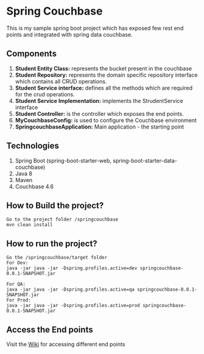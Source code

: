 # Spring Couchbase
This is my sample spring boot project which has exposed few rest end points and integrated with spring data couchbase.

## Components

1. **Student Entity Class:** represents the bucket present in the couchbase
2. **Student Repository:** represents the domain specific repository interface which contains all CRUD operations.
3. **Student Service interface:** defines all the methods which are required for the crud operations.
4. **Student Service Implementation:** implements the StrudentService interface
5. **Student Controller:** is the controller which exposes the end points.
6. **MyCouchbaseConfig:** is used to configure the Couchbase environment
7. **SpringcouchbaseApplication:** Main application - the starting point

## Technologies

1. Spring Boot (spring-boot-starter-web, spring-boot-starter-data-couchbase)
2. Java 8
3. Maven
4. Couchbase 4.6

## How to Build the project?

```
Go to the project folder /springcouchbase
mvn clean install
```

## How to run the project?

```
Go the /springcouchbase/target folder
For Dev:
java -jar java -jar -Dspring.profiles.active=dev springcouchbase-0.0.1-SNAPSHOT.jar

For QA:
java -jar java -jar -Dspring.profiles.active=qa springcouchbase-0.0.1-SNAPSHOT.jar
For Prod:
java -jar java -jar -Dspring.profiles.active=prod springcouchbase-0.0.1-SNAPSHOT.jar
```
## Access the End points

Visit the [Wiki](spring-couchbase) for accessing different end points
